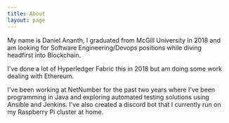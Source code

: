 ```yaml
---
title: About
layout: page
---
```


My name is Daniel Ananth, I graduated from McGill University in 2018 and am looking for Software Engineering/Devops positions while diving headfirst into Blockchain. 

I've done a lot of Hyperledger Fabric this in 2018 but am doing some work dealing with Ethereum.

I've been working at NetNumber for the past two years where I've been programming in Java and exploring automated testing solutions using Ansible and Jenkins. I've also created a discord bot that I currently run on my Raspberry Pi cluster at home.
